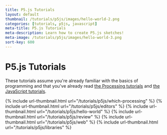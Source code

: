 ```yaml
---
title: P5.js Tutorials
layout: default
thumbnail: /tutorials/p5js/images/hello-world-2.png
categories: [tutorials, p5js, javascript]
meta-title: P5.js Tutorials
meta-description: Learn how to create P5.js sketches!
meta-image: /tutorials/p5js/images/hello-world-3.png
sort-key: 600
---
```


# P5.js Tutorials

These tutorials assume you're already familiar with the basics of programming and that you've already read [the Processing tutorials](/tutorials/processing/) and [the JavaScript tutorials](/tutorials/javascript/).

{% include url-thumbnail.html url="/tutorials/p5js/which-processing" %}
{% include url-thumbnail.html url="/tutorials/p5js/editors" %}
{% include url-thumbnail.html url="/tutorials/p5js/hello-world" %}
{% include url-thumbnail.html url="/tutorials/p5js/review" %}
{% include url-thumbnail.html url="/tutorials/p5js/web" %}
{% include url-thumbnail.html url="/tutorials/p5js/libraries" %}